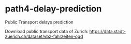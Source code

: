 # path4-delay-prediction
Public Transport delays prediction

Download public transport data of Zurich:
https://data.stadt-zuerich.ch/dataset/vbz-fahrzeiten-ogd